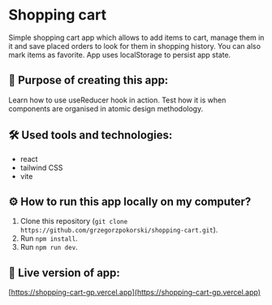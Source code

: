 # Shopping cart

Simple shopping cart app which allows to add items to cart, manage them in it and save placed orders to look for them in shopping history. You can also mark items as favorite. App uses localStorage to persist app state.

## 📍 Purpose of creating this app:

Learn how to use useReducer hook in action. Test how it is when components are organised in atomic design methodology.

## 🛠️ Used tools and technologies:

- react
- tailwind CSS
- vite

## ⚙️ How to run this app locally on my computer?

1. Clone this repository (`git clone https://github.com/grzegorzpokorski/shopping-cart.git`).
2. Run `npm install`.
3. Run `npm run dev`.

## 🔗 Live version of app:

[https://shopping-cart-gp.vercel.app](https://shopping-cart-gp.vercel.app)
